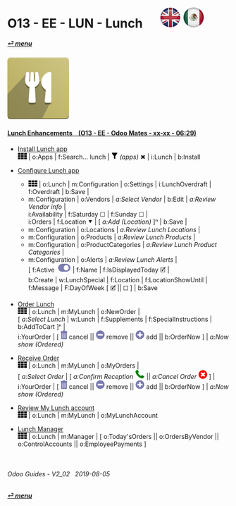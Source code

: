 # O13 - EE - LUN - Lunch &nbsp;&nbsp;&nbsp;&nbsp; [![en-uk](/doc/img/en-uk_flag_button_small.png)](/en-uk/o13/ee/lun/en-uk-o13-ee-lun-lunch-guides.md) [ ![es-mx](/doc/img/es-mx_flag_button_small.png)](/es-mx/o13/ee/lun/es-mx-o13-ee-lun-lunch-guides.md)
#### [_&#x23CE; menu_](/en-uk/o13/ee/en-uk-o13-ee-guides-menu.md)  
### ![lun](/doc/img/lunch.png)

#### [Lunch Enhancements &nbsp;&nbsp; (O13 - EE - Odoo Mates - xx-xx - 06:29)](https://youtube.com/embed/ka8Zj8XcXPg?autoplay=1&start=4&end=0&rel=0)<br>

- [Install Lunch app](https://youtube.com/embed/ka8Zj8XcXPg?autoplay=1&start=0&end=24&rel=0)  
  ![apps](/doc/img/apps.png) | o:Apps | f:Search... lunch | ![filter](/doc/img/filter.png) _(apps)_ &#x2716; | i:Lunch | b:Install  

- [Configure Lunch app](https://youtube.com/embed/ka8Zj8XcXPg?autoplay=1&start=27&end=143&rel=0)  
  - ![apps](/doc/img/apps.png) | o:Lunch | m:Configuration | o:Settings | i:LunchOverdraft | f:Overdraft | b:Save |  
  - m:Configuration | o:Vendors | _a:Select Vendor_ | b:Edit | _a:Review Vendor info_ |  
    i:Availability | f:Saturday &#x2610; | f:Sunday &#x2610; |  
    i:Orders | f:Location &#x2BC6; | \[ _a:Add (Location)_ ]&#x207F; | b:Save |  
  - m:Configuration | o:Locations | _a:Review Lunch Locations_ |  
  - m:Configuration | o:Products | _a:Review Lunch Products_ |  
  - m:Configuration | o:ProductCategories | _a:Review Lunch Product Categories_ |  
  - m:Configuration | o:Alerts | _a:Review Lunch Alerts_ |  
    \[ f:Active ![active](/doc/img/active.png) | f:Name | f:IsDisplayedToday &#x1F5F9; |  
    b:Create | w:LunchSpecial | f:Location | f:LocationShowUntil | f:Message | F:DayOfWeek \[ &#x1F5F9;	|| &#x2610; ] | b:Save

- [Order Lunch](https://youtube.com/embed/ka8Zj8XcXPg?autoplay=1&start=201&end=314&rel=0)  
  ![apps](/doc/img/apps.png) | o:Lunch | m:MyLunch | o:NewOrder |  
  \[ _a:Select Lunch_ | w:Lunch | f:Supplements | f:SpecialInstructions | b:AddToCart ]&#x207F; |  
  i:YourOrder | \[ ![trashcan](/doc/img/trashcan.png) cancel || ![sub](/doc/img/button_sub.png) remove || ![add](/doc/img/button_add.png) add || b:OrderNow ] | _a:Now show (Ordered)_   
  
- [Receive Order](https://youtube.com/embed/ka8Zj8XcXPg?autoplay=1&start=315&end=327&rel=0)  
  ![apps](/doc/img/apps.png) | o:Lunch | m:MyLunch | o:MyOrders |  
  \[ _a:Select Order_ | \[ _a:Confirm Reception_ ![phone_receiver](/doc/img/phone_receiver.png) || _a:Cancel Order_ ![cancel](/doc/img/cancel.png) ] |  
  i:YourOrder | \[ ![trashcan](/doc/img/trashcan.png) cancel || ![sub](/doc/img/button_sub.png) remove || ![add](/doc/img/button_add.png) add || b:OrderNow ] | _a:Now show (Ordered)_  
  
- [Review My Lunch account](https://youtube.com/embed/ka8Zj8XcXPg?autoplay=1&start=315&end=334&rel=0)  
  ![apps](/doc/img/apps.png) | o:Lunch | m:MyLunch | o:MyLunchAccount

- [Lunch Manager](https://youtube.com/embed/ka8Zj8XcXPg?autoplay=1&start=338&end=362&rel=0)  
  ![apps](/doc/img/apps.png) | o:Lunch | m:Manager | \[ o:Today'sOrders || o:OrdersByVendor || o:ControlAccounts || o:EmployeePayments ]
  
<br>
	
###### Odoo Guides - V2_02 &nbsp; 2019-08-05  
**[_&#x23CE; menu_](/en-uk/o13/ee/en-uk-o13-ee-guides-menu.md)**  
